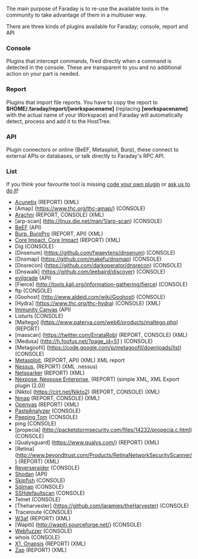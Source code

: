 The main purpose of Faraday is to re-use the available tools in the community to take advantage of them in a multiuser way.

<a name="types"></a>
There are three kinds of plugins available for Faraday; console, report and API

### Console

Plugins that intercept commands, fired directly when a command is detected in the console. These are transparent to you and no additional action on your part is needed.

### Report

Plugins that import file reports. You have to copy the report to **$HOME/.faraday/report/[workspacename]** (replacing **[workspacename]** with the actual name of your Workspace) and Faraday will automatically detect, process and add it to the HostTree.

### API

Plugin connectors or online (BeEF, Metasploit, Burp), these connect to external APIs or databases, or talk directly to Faraday's RPC API.

### List

If you think your favourite tool is missing [code your own plugin](https://github.com/infobyte/faraday/wiki/Basic-plugin-development) or [ask us to do it](https://github.com/infobyte/faraday/issues/new)!

* [Acunetix](https://twitter.com/acunetix) (REPORT) (XML)
* [Amap] (https://www.thc.org/thc-amap/) (CONSOLE)
* [Arachni](https://twitter.com/ArachniScanner) (REPORT, CONSOLE) (XML)
* [arp-scan] (http://linux.die.net/man/1/arp-scan) (CONSOLE)
* [BeEF](https://twitter.com/beefproject) (API)
* [Burp, BurpPro](https://twitter.com/Burp_Suite) (REPORT, API) (XML)
* [Core Impact, Core Impact](https://twitter.com/CoreSecurity) (REPORT) (XML)
* Dig (CONSOLE)
* [Dnsenum] (https://github.com/fwaeytens/dnsenum) (CONSOLE)
* [Dnsmap] (https://github.com/makefu/dnsmap) (CONSOLE)
* [Dnsrecon] (https://github.com/darkoperator/dnsrecon) (CONSOLE)
* [Dnswalk] (https://github.com/leebaird/discover) (CONSOLE)
* [evilgrade](http://twitter.com/infobytesec) (API)
* [Fierce] (http://tools.kali.org/information-gathering/fierce) (CONSOLE)
* ftp (CONSOLE)
* [Goohost] (http://www.aldeid.com/wiki/Goohost) (CONSOLE)
* [Hydra] (https://www.thc.org/thc-hydra) (CONSOLE) (XML)
* [Immunity Canvas](http://www.immunityinc.com/products/canvas/) (API)
* Listurls (CONSOLE)
* [Maltego] (https://www.paterva.com/web6/products/maltego.php) (REPORT)
* [masscan] (https://twitter.com/ErrataRob) (REPORT, CONSOLE) (XML)
* [Medusa] (http://h.foofus.net/?page_id=51 ) (CONSOLE)
* [Metagoofil] (https://code.google.com/p/metagoofil/downloads/list) (CONSOLE)
* [Metasploit](https://twitter.com/metasploit), (REPORT, API) (XML) XML report
* [Nessus](https://twitter.com/tenablesecurity), (REPORT) (XML .nessus)
* [Netsparker](https://twitter.com/Netsparker) (REPORT) (XML)
* [Nexpose, Nexpose Enterprise](https://twitter.com/rapid7), (REPORT) (simple XML, XML Export plugin (2.0))
* [Nikto] (https://cirt.net/Nikto2) (REPORT, CONSOLE) (XML)
* [Nmap](https://twitter.com/nmap) (REPORT, CONSOLE) (XML)
* [Openvas](https://twitter.com/openvas) (REPORT) (XML)
* [PasteAnalyzer](https://github.com/Ezequieltbh/pasteAnalyzer) (CONSOLE)
* [Peeping Tom](https://bitbucket.org/LaNMaSteR53/peepingtom/) (CONSOLE)
* ping (CONSOLE)
* [propecia] (http://packetstormsecurity.com/files/14232/propecia.c.html) (CONSOLE)
* [Qualysguard] (https://www.qualys.com/) (REPORT) (XML)
* [Retina] (http://www.beyondtrust.com/Products/RetinaNetworkSecurityScanner/) (REPORT) (XML)
* [Reverseraider](http://sourceforge.net/projects/complemento/files/) (CONSOLE)
* [Shodan](https://twitter.com/shodanhq) (API)
* [Skipfish](https://code.google.com/p/skipfish/) (CONSOLE)
* [Sqlmap](https://twitter.com/sqlmap) (CONSOLE)
* [SSHdefaultscan](https://github.com/atarantini/sshdefaultscan) (CONSOLE)
* Telnet (CONSOLE)
* [Theharvester] (https://github.com/laramies/theHarvester) (CONSOLE)
* Traceroute (CONSOLE)
* [W3af](https://twitter.com/w3af) (REPORT) (XML)
* [Wapiti] (http://wapiti.sourceforge.net/) (CONSOLE)
* [Webfuzzer](http://gunzip.altervista.org/g.php?f=projects#webfuzzer) (CONSOLE)
* whois (CONSOLE)
* [X1, Onapsis](https://twitter.com/onapsis) (REPORT) (XML)
* [Zap](https://twitter.com/zaproxy) (REPORT) (XML)